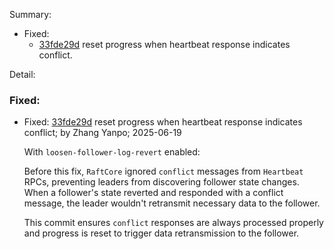 Summary:

- Fixed:
    -   [33fde29d](https://github.com/datafuselabs/openraft/commit/33fde29d03c172b1514e2f91d854bc5b6aa9be09) reset progress when heartbeat response indicates conflict.

Detail:

### Fixed:

-   Fixed: [33fde29d](https://github.com/datafuselabs/openraft/commit/33fde29d03c172b1514e2f91d854bc5b6aa9be09) reset progress when heartbeat response indicates conflict; by Zhang Yanpo; 2025-06-19

    With `loosen-follower-log-revert` enabled:

    Before this fix, `RaftCore` ignored `conflict` messages from `Heartbeat` RPCs,
    preventing leaders from discovering follower state changes. When a follower's
    state reverted and responded with a conflict message, the leader wouldn't
    retransmit necessary data to the follower.

    This commit ensures `conflict` responses are always processed properly and
    progress is reset to trigger data retransmission to the follower.

